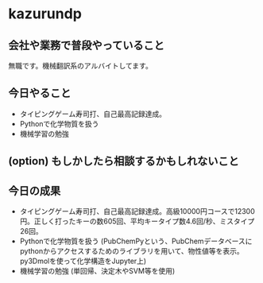 # kazurundp


## 会社や業務で普段やっていること
無職です。機械翻訳系のアルバイトしてます。

## 今日やること
- タイピングゲーム寿司打、自己最高記録達成。
- Pythonで化学物質を扱う
- 機械学習の勉強

## (option) もしかしたら相談するかもしれないこと

## 今日の成果
- タイピングゲーム寿司打、自己最高記録達成。高級10000円コースで12300円。正しく打ったキーの数605回、平均キータイプ数4.6回/秒、ミスタイプ26回。
- Pythonで化学物質を扱う (PubChemPyという、PubChemデータベースにpythonからアクセスするためのライブラリを用いて、物性値等を表示。py3Dmolを使って化学構造をJupyter上)
- 機械学習の勉強 (単回帰、決定木やSVM等を使用)
